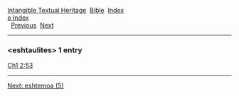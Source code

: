 [Intangible Textual Heritage](../../index)  [Bible](../index) 
[Index](index)   
[e Index](_e_)  
  [Previous](c03847)  [Next](c03849) 

------------------------------------------------------------------------

### &lt;eshtaulites&gt; 1 entry

[Ch1 2:53](../kjv/ch1002.htm#053)  

------------------------------------------------------------------------

[Next: eshtemoa (5)](c03849)

